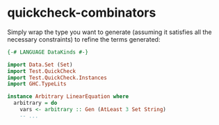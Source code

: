 # quickcheck-combinators

Simply wrap the type you want to generate (assuming it satisfies all the necessary constraints) to refine the terms generated:


```haskell
{-# LANGUAGE DataKinds #-}

import Data.Set (Set)
import Test.QuickCheck
import Test.QuickCheck.Instances
import GHC.TypeLits

instance Arbitrary LinearEquation where
  arbitrary = do
    vars <- arbitrary :: Gen (AtLeast 3 Set String)
    -- ...
```
